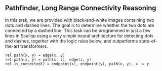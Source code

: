 ## Pathfinder, Long Range Connectivity Reasoning

In this task, we are provided with black-and-white images containing two dots
and dashed lines.
The goal is to determine whether the two dots are connected by a dashed line.
This task can be programmed in just a few lines in Scallop using a
very simple neural architecture for detecting dots and dashes, together with
the logic rules below, and outperforms state-of-the-art transformers.

``` scl
rel path(x, y) = edge(x, y)
rel path(x, y) = path(x, z), edge(z, y)
rel is_connected() = endpoint(x), endpoint(y), path(x, y), x != y
```
